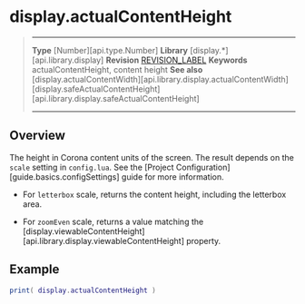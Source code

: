 
# display.actualContentHeight

> --------------------- ------------------------------------------------------------------------------------------
> __Type__              [Number][api.type.Number]
> __Library__           [display.*][api.library.display]
> __Revision__          [REVISION_LABEL](REVISION_URL)
> __Keywords__          actualContentHeight, content height
> __See also__          [display.actualContentWidth][api.library.display.actualContentWidth]
>						[display.safeActualContentHeight][api.library.display.safeActualContentHeight]
> --------------------- ------------------------------------------------------------------------------------------

## Overview

The height in Corona content units of the screen. The result depends on the `scale` setting in `config.lua`. See the [Project Configuration][guide.basics.configSettings] guide for more information.

* For `letterbox` scale, returns the content height, including the letterbox area.

* For `zoomEven` scale, returns a value matching the [display.viewableContentHeight][api.library.display.viewableContentHeight] property.


## Example
 
``````lua
print( display.actualContentHeight )
``````
